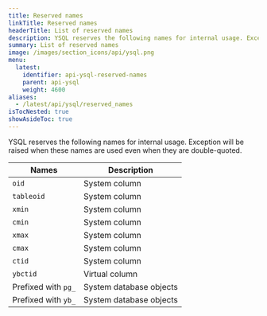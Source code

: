 ```yaml
---
title: Reserved names
linkTitle: Reserved names
headerTitle: List of reserved names
description: YSQL reserves the following names for internal usage. Exception will be raised when these names are used even when they are double-quoted.
summary: List of reserved names
image: /images/section_icons/api/ysql.png
menu:
  latest:
    identifier: api-ysql-reserved-names
    parent: api-ysql
    weight: 4600
aliases:
  - /latest/api/ysql/reserved_names
isTocNested: true
showAsideToc: true
---
```


YSQL reserves the following names for internal usage. Exception will be raised when these names are used even when they are double-quoted.

| Names | Description |
|-------|-------------|
| `oid` | System column |
| `tableoid` | System column |
| `xmin` | System column |
| `cmin` | System column |
| `xmax` | System column |
| `cmax` | System column |
| `ctid` | System column |
| `ybctid` | Virtual column |
| Prefixed with `pg_` | System database objects |
| Prefixed with `yb_` | System database objects |
